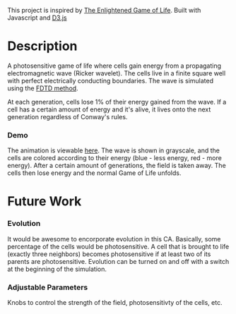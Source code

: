 This project is inspired by [The Enlightened Game of Life](http://arxiv.org/abs/0810.3179). Built with Javascript and [D3.js](http://d3js.org/)

Description
=====================
A photosensitive game of life where cells gain energy from a propagating electromagnetic wave (Ricker wavelet). The cells live in a finite square well with perfect electrically conducting boundaries. The wave is simulated using the [FDTD method](http://en.wikipedia.org/wiki/Finite-difference_time-domain_method). 

At each generation, cells lose 1% of their energy gained from the wave. If a cell has a certain amount of energy and it's alive, it lives onto the next generation regardless of Conway's rules. 

### Demo
The animation is viewable [here](http://sicurelli.com/photoGameOfLife.html). The wave is shown in grayscale, and the cells are colored according to their energy (blue - less energy, red - more energy). After a certain amount of generations, the field is taken away. The cells then lose energy and the normal Game of Life unfolds.

Future Work
=====================

### Evolution

It would be awesome to encorporate evolution in this CA. Basically, some percentage of the cells would be photosensitive. A cell that is brought to life (exactly three neighbors) becomes photosensitive if at least two of its parents are photosensitive. Evolution can be turned on and off with a switch at the beginning of the simulation. 

### Adjustable Parameters

Knobs to control the strength of the field, photosensitivty of the cells, etc.